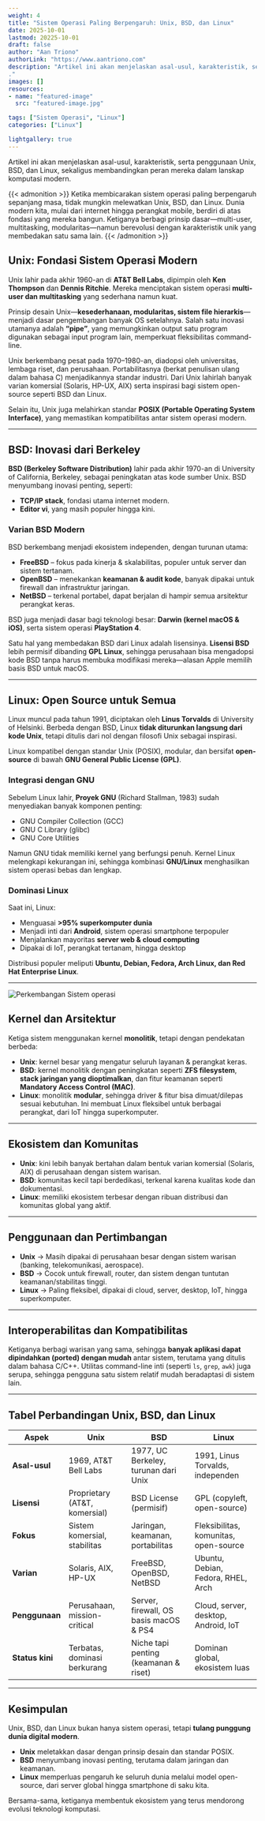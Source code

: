 ```yaml
---
weight: 4
title: "Sistem Operasi Paling Berpengaruh: Unix, BSD, dan Linux"
date: 2025-10-01
lastmod: 20225-10-01
draft: false
author: "Aan Triono"
authorLink: "https://www.aantriono.com"
description: "Artikel ini akan menjelaskan asal-usul, karakteristik, serta penggunaan Unix, BSD, dan Linux, sekaligus membandingkan peran mereka dalam lanskap komputasi modern.
."
images: []
resources:
- name: "featured-image"
  src: "featured-image.jpg"

tags: ["Sistem Operasi", "Linux"]
categories: ["Linux"]

lightgallery: true
---
```


Artikel ini akan menjelaskan asal-usul, karakteristik, serta penggunaan Unix, BSD, dan Linux, sekaligus membandingkan peran mereka dalam lanskap komputasi modern.

<!--more-->

{{< admonition >}}
Ketika membicarakan sistem operasi paling berpengaruh sepanjang masa, tidak mungkin melewatkan Unix, BSD, dan Linux. Dunia modern kita, mulai dari internet hingga perangkat mobile, berdiri di atas fondasi yang mereka bangun. Ketiganya berbagi prinsip dasar—multi-user, multitasking, modularitas—namun berevolusi dengan karakteristik unik yang membedakan satu sama lain.
{{< /admonition >}}

## **Unix: Fondasi Sistem Operasi Modern**  

Unix lahir pada akhir 1960-an di **AT&T Bell Labs**, dipimpin oleh **Ken Thompson** dan **Dennis Ritchie**. Mereka menciptakan sistem operasi **multi-user dan multitasking** yang sederhana namun kuat.  

Prinsip desain Unix—**kesederhanaan, modularitas, sistem file hierarkis**—menjadi dasar pengembangan banyak OS setelahnya. Salah satu inovasi utamanya adalah **“pipe”**, yang memungkinkan output satu program digunakan sebagai input program lain, memperkuat fleksibilitas command-line.  

Unix berkembang pesat pada 1970–1980-an, diadopsi oleh universitas, lembaga riset, dan perusahaan. Portabilitasnya (berkat penulisan ulang dalam bahasa C) menjadikannya standar industri. Dari Unix lahirlah banyak varian komersial (Solaris, HP-UX, AIX) serta inspirasi bagi sistem open-source seperti BSD dan Linux.  

Selain itu, Unix juga melahirkan standar **POSIX (Portable Operating System Interface)**, yang memastikan kompatibilitas antar sistem operasi modern.  

---

## **BSD: Inovasi dari Berkeley**  

**BSD (Berkeley Software Distribution)** lahir pada akhir 1970-an di University of California, Berkeley, sebagai peningkatan atas kode sumber Unix. BSD menyumbang inovasi penting, seperti:  

- **TCP/IP stack**, fondasi utama internet modern.  
- **Editor vi**, yang masih populer hingga kini.  

### **Varian BSD Modern**  
BSD berkembang menjadi ekosistem independen, dengan turunan utama:  

- **FreeBSD** – fokus pada kinerja & skalabilitas, populer untuk server dan sistem tertanam.  
- **OpenBSD** – menekankan **keamanan & audit kode**, banyak dipakai untuk firewall dan infrastruktur jaringan.  
- **NetBSD** – terkenal portabel, dapat berjalan di hampir semua arsitektur perangkat keras.  

BSD juga menjadi dasar bagi teknologi besar: **Darwin (kernel macOS & iOS)**, serta sistem operasi **PlayStation 4**.  

Satu hal yang membedakan BSD dari Linux adalah lisensinya. **Lisensi BSD** lebih permisif dibanding **GPL Linux**, sehingga perusahaan bisa mengadopsi kode BSD tanpa harus membuka modifikasi mereka—alasan Apple memilih basis BSD untuk macOS.  

---

## **Linux: Open Source untuk Semua**  

Linux muncul pada tahun 1991, diciptakan oleh **Linus Torvalds** di University of Helsinki. Berbeda dengan BSD, Linux **tidak diturunkan langsung dari kode Unix**, tetapi ditulis dari nol dengan filosofi Unix sebagai inspirasi.  

Linux kompatibel dengan standar Unix (POSIX), modular, dan bersifat **open-source** di bawah **GNU General Public License (GPL)**.  

### **Integrasi dengan GNU**  
Sebelum Linux lahir, **Proyek GNU** (Richard Stallman, 1983) sudah menyediakan banyak komponen penting:  
- GNU Compiler Collection (GCC)  
- GNU C Library (glibc)  
- GNU Core Utilities  

Namun GNU tidak memiliki kernel yang berfungsi penuh. Kernel Linux melengkapi kekurangan ini, sehingga kombinasi **GNU/Linux** menghasilkan sistem operasi bebas dan lengkap.  

### **Dominasi Linux**  
Saat ini, Linux:  
- Menguasai **>95% superkomputer dunia**  
- Menjadi inti dari **Android**, sistem operasi smartphone terpopuler  
- Menjalankan mayoritas **server web & cloud computing**  
- Dipakai di IoT, perangkat tertanam, hingga desktop  

Distribusi populer meliputi **Ubuntu, Debian, Fedora, Arch Linux, dan Red Hat Enterprise Linux**.  

---

![Perkembangan Sistem operasi](unix.png "Perkembangan Sistem Operasi")

## **Kernel dan Arsitektur**  

Ketiga sistem menggunakan kernel **monolitik**, tetapi dengan pendekatan berbeda:  

- **Unix**: kernel besar yang mengatur seluruh layanan & perangkat keras.  
- **BSD**: kernel monolitik dengan peningkatan seperti **ZFS filesystem**, **stack jaringan yang dioptimalkan**, dan fitur keamanan seperti **Mandatory Access Control (MAC)**.  
- **Linux**: monolitik **modular**, sehingga driver & fitur bisa dimuat/dilepas sesuai kebutuhan. Ini membuat Linux fleksibel untuk berbagai perangkat, dari IoT hingga superkomputer.  

---

## **Ekosistem dan Komunitas**  

- **Unix**: kini lebih banyak bertahan dalam bentuk varian komersial (Solaris, AIX) di perusahaan dengan sistem warisan.  
- **BSD**: komunitas kecil tapi berdedikasi, terkenal karena kualitas kode dan dokumentasi.  
- **Linux**: memiliki ekosistem terbesar dengan ribuan distribusi dan komunitas global yang aktif.  

---

## **Penggunaan dan Pertimbangan**  

- **Unix** → Masih dipakai di perusahaan besar dengan sistem warisan (banking, telekomunikasi, aerospace).  
- **BSD** → Cocok untuk firewall, router, dan sistem dengan tuntutan keamanan/stabilitas tinggi.  
- **Linux** → Paling fleksibel, dipakai di cloud, server, desktop, IoT, hingga superkomputer.  

---

## **Interoperabilitas dan Kompatibilitas**  

Ketiganya berbagi warisan yang sama, sehingga **banyak aplikasi dapat dipindahkan (ported) dengan mudah** antar sistem, terutama yang ditulis dalam bahasa C/C++. Utilitas command-line inti (seperti `ls`, `grep`, `awk`) juga serupa, sehingga pengguna satu sistem relatif mudah beradaptasi di sistem lain.  

---

## **Tabel Perbandingan Unix, BSD, dan Linux**  

| Aspek            | Unix                              | BSD                                        | Linux                                   |
|------------------|-----------------------------------|--------------------------------------------|-----------------------------------------|
| **Asal-usul**    | 1969, AT&T Bell Labs              | 1977, UC Berkeley, turunan dari Unix       | 1991, Linus Torvalds, independen        |
| **Lisensi**      | Proprietary (AT&T, komersial)     | BSD License (permisif)                     | GPL (copyleft, open-source)             |
| **Fokus**        | Sistem komersial, stabilitas      | Jaringan, keamanan, portabilitas           | Fleksibilitas, komunitas, open-source   |
| **Varian**       | Solaris, AIX, HP-UX               | FreeBSD, OpenBSD, NetBSD                   | Ubuntu, Debian, Fedora, RHEL, Arch      |
| **Penggunaan**   | Perusahaan, mission-critical      | Server, firewall, OS basis macOS & PS4     | Cloud, server, desktop, Android, IoT    |
| **Status kini**  | Terbatas, dominasi berkurang      | Niche tapi penting (keamanan & riset)      | Dominan global, ekosistem luas          |

---

## **Kesimpulan**  

Unix, BSD, dan Linux bukan hanya sistem operasi, tetapi **tulang punggung dunia digital modern**.  
- **Unix** meletakkan dasar dengan prinsip desain dan standar POSIX.  
- **BSD** menyumbang inovasi penting, terutama dalam jaringan dan keamanan.  
- **Linux** memperluas pengaruh ke seluruh dunia melalui model open-source, dari server global hingga smartphone di saku kita.  

Bersama-sama, ketiganya membentuk ekosistem yang terus mendorong evolusi teknologi komputasi.  
